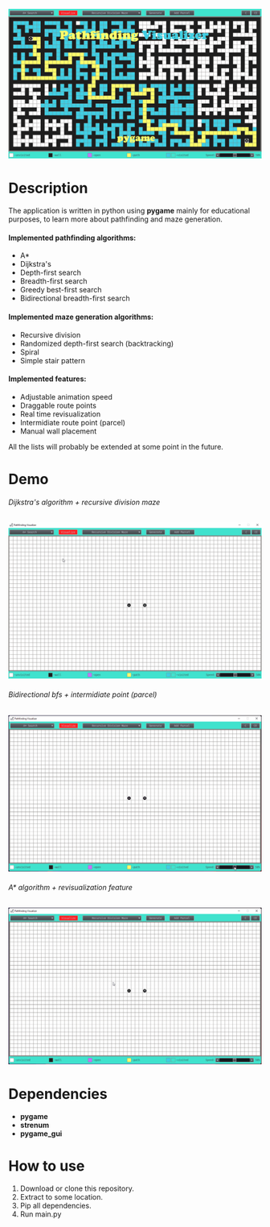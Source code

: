 ![This is an image](/assets/imgs/github_page_image.png)
# Description
The application is written in python using **pygame** mainly for educational purposes, to learn more about pathfinding and maze generation.   

#### Implemented pathfinding algorithms:
- A*
- Dijkstra's
- Depth-first search
- Breadth-first search
- Greedy best-first search
- Bidirectional breadth-first search

#### Implemented maze generation algorithms:
- Recursive division
- Randomized depth-first search (backtracking)
- Spiral 
- Simple stair pattern

#### Implemented features:
- Adjustable animation speed
- Draggable route points
- Real time revisualization
- Intermidiate route point (parcel)
- Manual wall placement

All the lists will probably be extended at some point in the future.

# Demo
###### Dijkstra's algorithm + recursive division maze
![This is a gif](/assets/gifs/dijkstra_recdiv.gif)
###### Bidirectional bfs + intermidiate point (parcel) 
![This is a gif](/assets/gifs/bibfs_parcel.gif)
###### A* algorithm + revisualization feature
![This is a gif](/assets/gifs/astar_stair_revisualization.gif)

# Dependencies
 - **pygame**
 - **strenum**
 - **pygame_gui**
# How to use
 1) Download or clone this repository.
 2) Extract to some location.
 3) Pip all dependencies.
 4) Run main.py
 
 

